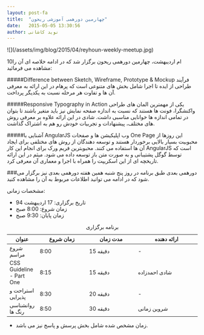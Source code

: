 ```yaml
---
layout: post-fa
title:  "چهارمین دورهمی آموزشی ریحون"
date:   2015-05-05 13:30:56
author: نوید کاشانی
---
```

<p class='text-center' markdown='1'>
![](/assets/img/blog/2015/04/reyhoun-weekly-meetup.jpg)
</p>
10ام اردیبهشت، چهارمین دورهمی ریحون برگزار شد که در ادامه خلاصه ای آن را مشاهده می فرمائید:

#####Difference between Sketch, Wireframe, Prototype &#38; Mockup
فرآیند طراحی از ایده تا اجرا شامل بخش های متنوعی است که پرهام در این ارائه به معرفی آن ها و تفاوت هر مرحله نسبت به یکدیگر پرداخت.

#####Responsive Typography in Action
یکی از مهمترین المان های طراحی واکنشگرا، فونت ها هستند که نسبت به اندازه صفحه نمایش نیز باید متغیر باشند تا بتوان در تمامی اندازه ها خوانایی مناسبی داشت. شادی در این ارائه علاوه بر معرفی روش های مختلف، پیشنهادات و تجربیات خودش رو هم به اشتراک گذاشت.

#####آشنایی با AngularJS
وب اپلیکیشن ها و صفحات One Page این روزها از محبوبیت بسیار بالایی برخوردار هستند و توسعه دهندگان از روش های مختلفی برای ایجاد آن ها استفاده می کنند. محبوبترین فریم ورک برای انجام این کار AngularJS است که توسط گوگل پشتیبانی و به صورت متن باز توسعه داده می شود. میثم در این ارائه تاریخچه ای از این اسکریپت را همراه با اجرا و معماری آن معرفی کرد.

###دورهمی بعدی
طبق برنامه در روز پنج شنبه همین هفته دورهمی بعدی نیز برگزار می شود که در ادامه می توانید اطلاعات مربوط به آن را مشاهده کنید.

مشخصات زمانی:

* تاریخ برگزاری: 17 اردیبهشت 94
* زمان شروع: 8:00 صبح
* زمان پایان: 9:30 صبح

<table>
  <caption>برنامه برگزاری</caption>
  <thead>
    <tr>
      <th>عنوان</th>
      <th width="200">زمان شروع</th>
      <th width="200">مدت زمان</th>
      <th width="250">ارائه دهنده</th>
    </tr>
  </thead>
  <tbody>
    <tr>
      <td>شروع مراسم</td>
      <td>8:00</td>
      <td>15 دقیقه</td>
      <td>-</td>
    </tr>
    <tr>
      <td>CSS Guideline - Part One</td>
      <td>8:15</td>
      <td>15 دقیقه</td>
      <td>شادی احمدزاده</td>
    </tr>
    <tr>
      <td>استراحت و پذیرایی</td>
      <td>8:30</td>
      <td>20 دقیقه</td>
      <td>-</td>
    </tr>
    <tr>
      <td>روانشناسی رنگ ها</td>
      <td>8:50</td>
      <td>30 دقیقه</td>
      <td>شروین زمانی</td>
    </tr>
  </tbody>
</table>

* زمان مشخص شده شامل بخش پرسش و پاسخ نیز می باشد.